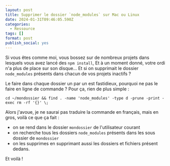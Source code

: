 ```yaml
---
layout: post
title: Supprimer le dossier `node_modules` sur Mac ou Linux
date: 2024-01-31T09:46:05.590Z
categories:
  - Ressource
tags: []
format: post
publish_social: yes
---
```

Si vous êtes comme moi, vous bossez sur de nombreux projets dans lesquels vous avez lancé des `npm install`, Et à un moment donné, votre ordi n'a plus de place sur son disque... Et si on supprimait le dossier `node_modules` présents dans chacun de vos projets inactifs ?

Le faire dans chaque dossier un par un est fastidieux, pourquoi ne pas le faire en ligne de commande ? Pour ça, rien de plus simple :

```
cd ~/mondossier && find . -name 'node_modules' -type d -prune -print -exec rm -rf '{}' \;
```

Alors j'avoue, je ne saurai pas traduire la commande en français, mais en gros, voilà ce que ça fait : 
- on se rend dans le dossier `mondossier` de l'utilisateur courant
- on recherche tous les dossiers `node_modules` présents dans les sous dossier de `mondossier`
- on les supprimes en supprimant aussi les dossiers et fichiers présent dedans.

Et voilà !